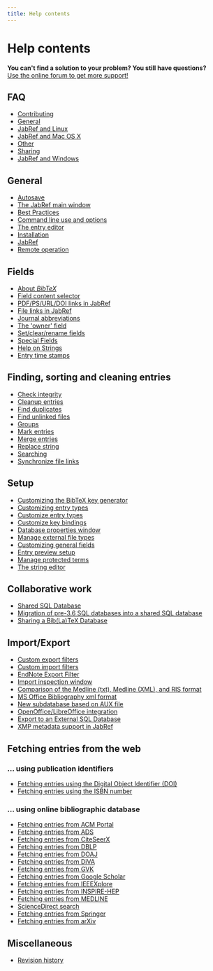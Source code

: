 ```yaml
---
title: Help contents
---
```


# Help contents

<div class="panel panel-info">
  <div class="panel-heading">
    <strong>You can't find a solution to your problem? You still have questions?</strong>
  </div>
  <div class="panel-body">
    <a class="btn btn-default" role="button" href="http://discourse.jabref.org">Use the online forum to get more support!</a>
  </div>
</div>


## FAQ
- [Contributing](/en/FAQcontributing)
- [General](/en/FAQgeneral)
- [JabRef and Linux](/en/FAQlinux)
- [JabRef and Mac OS X](/en/FAQosx)
- [Other](/en/FAQother)
- [Sharing](/en/FAQsharing)
- [JabRef and Windows](/en/FAQwindows)


## General
- [Autosave](/en/Autosave)
- [The JabRef main window](/en/BaseFrame)
- [Best Practices](/en/BestPractices)
- [Command line use and options](/en/CommandLine)
- [The entry editor](/en/EntryEditor)
- [Installation](/en/Installation)
- [JabRef](/en/JabRef)
- [Remote operation](/en/Remote)


## Fields
- [About *BibTeX*](/en/Bibtex)
- [Field content selector](/en/ContentSelector)
- [PDF/PS/URL/DOI links in JabRef](/en/ExternalFiles)
- [File links in JabRef](/en/FileLinks)
- [Journal abbreviations](/en/JournalAbbreviations)
- [The 'owner' field](/en/Owner)
- [Set/clear/rename fields](/en/SetClearRenameFields)
- [Special Fields](/en/SpecialFields)
- [Help on Strings](/en/Strings)
- [Entry time stamps](/en/TimeStamp)


## Finding, sorting and cleaning entries
- [Check integrity](/en/CheckIntegrity)
- [Cleanup entries](/en/CleanupEntries)
- [Find duplicates](/en/FindDuplicates)
- [Find unlinked files](/en/FindUnlinkedFiles)
- [Groups](/en/Groups)
- [Mark entries](/en/Marking)
- [Merge entries](/en/MergeEntries)
- [Replace string](/en/ReplaceString)
- [Searching](/en/Search)
- [Synchronize file links](/en/SynchroFileLinks)


## Setup
- [Customizing the BibTeX key generator](/en/BibtexKeyPatterns)
- [Customizing entry types](/en/CustomEntries)
- [Customize entry types](/en/CustomEntryTypes)
- [Customize key bindings](/en/CustomKeyBindings)
- [Database properties window](/en/DatabaseProperties)
- [Manage external file types](/en/ExternalFileTypes)
- [Customizing general fields](/en/GeneralFields)
- [Entry preview setup](/en/Preview)
- [Manage protected terms](/en/ProtectedTerms)
- [The string editor](/en/StringEditor)


## Collaborative work
- [Shared SQL Database](/en/SQLDatabase)
- [Migration of pre-3.6 SQL databases into a shared SQL database](/en/SQLDatabaseMigration)
- [Sharing a Bib(La)TeX Database](/en/SharedBibFile)


## Import/Export
- [Custom export filters](/en/CustomExports)
- [Custom import filters](/en/CustomImports)
- [EndNote Export Filter](/en/EndNoteFilters)
- [Import inspection window](/en/ImportInspectionDialog)
- [Comparison of the Medline (txt), Medline (XML), and RIS format](/en/MedlineRIS)
- [MS Office Bibliography xml format](/en/MsOfficeBibFieldMapping)
- [New subdatabase based on AUX file](/en/NewBasedOnAux)
- [OpenOffice/LibreOffice integration](/en/OpenOfficeIntegration)
- [Export to an External SQL Database](/en/SQLExport)
- [XMP metadata support in JabRef](/en/XMP)


## Fetching entries from the web


### ... using publication identifiers
- [Fetching entries using the Digital Object Identifier (DOI)](/en/DOItoBibTeX)
- [Fetching entries using the ISBN number](/en/ISBNtoBibTeX)


### ... using online bibliographic database
- [Fetching entries from ACM Portal](/en/ACMPortal)
- [Fetching entries from ADS](/en/ADS)
- [Fetching entries from CiteSeerX](/en/CiteSeer)
- [Fetching entries from DBLP](/en/DBLP)
- [Fetching entries from DOAJ](/en/DOAJ)
- [Fetching entries from DiVA](/en/DiVAtoBibTeX)
- [Fetching entries from GVK](/en/GVK)
- [Fetching entries from Google Scholar](/en/GoogleScholar)
- [Fetching entries from IEEEXplore](/en/IEEEXplore)
- [Fetching entries from INSPIRE-HEP](/en/INSPIRE)
- [Fetching entries from MEDLINE](/en/Medline)
- [ScienceDirect search](/en/ScienceDirect)
- [Fetching entries from Springer](/en/Springer)
- [Fetching entries from arXiv](/en/arXiv)



## Miscellaneous
- [Revision history](/en/RevisionHistory)


